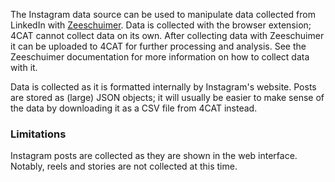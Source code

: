 The Instagram data source can be used to manipulate data collected from LinkedIn with 
[Zeeschuimer](https://github.com/digitalmethodsinitiative/zeeschuimer). Data is collected with the browser extension; 
4CAT cannot collect data on its own. After collecting data with Zeeschuimer it can be uploaded to 4CAT for further
processing and analysis. See the Zeeschuimer documentation for more information on how to collect data with it.

Data is collected as it is formatted internally by Instagram's website. Posts are stored as (large) JSON objects; it 
will usually be easier to make sense of the data by downloading it as a CSV file from 4CAT instead.

### Limitations
Instagram posts are collected as they are shown in the web interface. Notably, reels and stories are not collected at
this time.